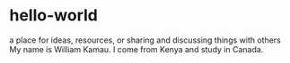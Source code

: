 # hello-world
a place for ideas, resources, or sharing and discussing things with others
My name is William Kamau. I come from Kenya and study in Canada. 

